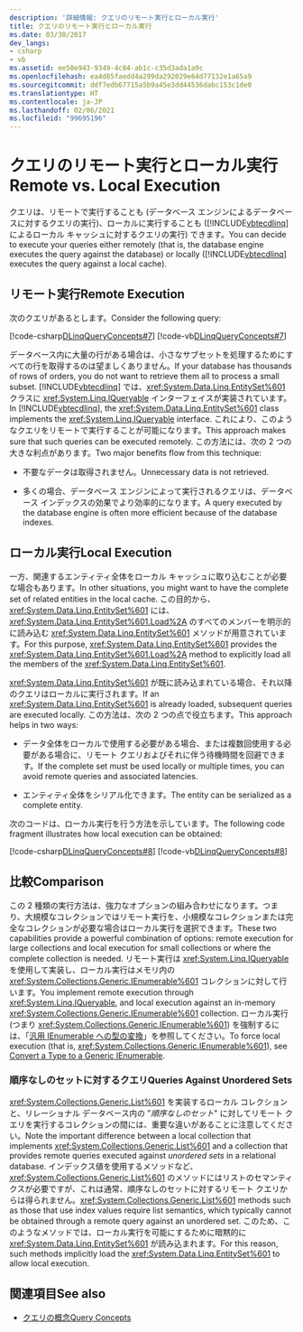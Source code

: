 ```yaml
---
description: '詳細情報: クエリのリモート実行とローカル実行'
title: クエリのリモート実行とローカル実行
ms.date: 03/30/2017
dev_langs:
- csharp
- vb
ms.assetid: ee50e943-9349-4c84-ab1c-c35d3ada1a9c
ms.openlocfilehash: ea4d85faedd4a299da292029e64d77132e1a65a9
ms.sourcegitcommit: ddf7edb67715a5b9a45e3dd44536dabc153c1de0
ms.translationtype: HT
ms.contentlocale: ja-JP
ms.lasthandoff: 02/06/2021
ms.locfileid: "99695196"
---
```

# <a name="remote-vs-local-execution"></a><span data-ttu-id="686b5-103">クエリのリモート実行とローカル実行</span><span class="sxs-lookup"><span data-stu-id="686b5-103">Remote vs. Local Execution</span></span>

<span data-ttu-id="686b5-104">クエリは、リモートで実行することも (データベース エンジンによるデータベースに対するクエリの実行)、ローカルに実行することも ([!INCLUDE[vbtecdlinq](../../../../../../includes/vbtecdlinq-md.md)] によるローカル キャッシュに対するクエリの実行) できます。</span><span class="sxs-lookup"><span data-stu-id="686b5-104">You can decide to execute your queries either remotely (that is, the database engine executes the query against the database) or locally ([!INCLUDE[vbtecdlinq](../../../../../../includes/vbtecdlinq-md.md)] executes the query against a local cache).</span></span>  
  
## <a name="remote-execution"></a><span data-ttu-id="686b5-105">リモート実行</span><span class="sxs-lookup"><span data-stu-id="686b5-105">Remote Execution</span></span>  

 <span data-ttu-id="686b5-106">次のクエリがあるとします。</span><span class="sxs-lookup"><span data-stu-id="686b5-106">Consider the following query:</span></span>  
  
 [!code-csharp[DLinqQueryConcepts#7](../../../../../../samples/snippets/csharp/VS_Snippets_Data/DLinqQueryConcepts/cs/Program.cs#7)]
 [!code-vb[DLinqQueryConcepts#7](../../../../../../samples/snippets/visualbasic/VS_Snippets_Data/DLinqQueryConcepts/vb/Module1.vb#7)]  
  
 <span data-ttu-id="686b5-107">データベース内に大量の行がある場合は、小さなサブセットを処理するためにすべての行を取得するのは望ましくありません。</span><span class="sxs-lookup"><span data-stu-id="686b5-107">If your database has thousands of rows of orders, you do not want to retrieve them all to process a small subset.</span></span> <span data-ttu-id="686b5-108">[!INCLUDE[vbtecdlinq](../../../../../../includes/vbtecdlinq-md.md)] では、<xref:System.Data.Linq.EntitySet%601> クラスに <xref:System.Linq.IQueryable> インターフェイスが実装されています。</span><span class="sxs-lookup"><span data-stu-id="686b5-108">In [!INCLUDE[vbtecdlinq](../../../../../../includes/vbtecdlinq-md.md)], the <xref:System.Data.Linq.EntitySet%601> class implements the <xref:System.Linq.IQueryable> interface.</span></span> <span data-ttu-id="686b5-109">これにより、このようなクエリをリモートで実行することが可能になります。</span><span class="sxs-lookup"><span data-stu-id="686b5-109">This approach makes sure that such queries can be executed remotely.</span></span> <span data-ttu-id="686b5-110">この方法には、次の 2 つの大きな利点があります。</span><span class="sxs-lookup"><span data-stu-id="686b5-110">Two major benefits flow from this technique:</span></span>  
  
- <span data-ttu-id="686b5-111">不要なデータは取得されません。</span><span class="sxs-lookup"><span data-stu-id="686b5-111">Unnecessary data is not retrieved.</span></span>  
  
- <span data-ttu-id="686b5-112">多くの場合、データベース エンジンによって実行されるクエリは、データベース インデックスの効果でより効率的になります。</span><span class="sxs-lookup"><span data-stu-id="686b5-112">A query executed by the database engine is often more efficient because of the database indexes.</span></span>  
  
## <a name="local-execution"></a><span data-ttu-id="686b5-113">ローカル実行</span><span class="sxs-lookup"><span data-stu-id="686b5-113">Local Execution</span></span>  

 <span data-ttu-id="686b5-114">一方、関連するエンティティ全体をローカル キャッシュに取り込むことが必要な場合もあります。</span><span class="sxs-lookup"><span data-stu-id="686b5-114">In other situations, you might want to have the complete set of related entities in the local cache.</span></span> <span data-ttu-id="686b5-115">この目的から、<xref:System.Data.Linq.EntitySet%601> には、<xref:System.Data.Linq.EntitySet%601.Load%2A> のすべてのメンバーを明示的に読み込む <xref:System.Data.Linq.EntitySet%601> メソッドが用意されています。</span><span class="sxs-lookup"><span data-stu-id="686b5-115">For this purpose, <xref:System.Data.Linq.EntitySet%601> provides the <xref:System.Data.Linq.EntitySet%601.Load%2A> method to explicitly load all the members of the <xref:System.Data.Linq.EntitySet%601>.</span></span>  
  
 <span data-ttu-id="686b5-116"><xref:System.Data.Linq.EntitySet%601> が既に読み込まれている場合、それ以降のクエリはローカルに実行されます。</span><span class="sxs-lookup"><span data-stu-id="686b5-116">If an <xref:System.Data.Linq.EntitySet%601> is already loaded, subsequent queries are executed locally.</span></span> <span data-ttu-id="686b5-117">この方法は、次の 2 つの点で役立ちます。</span><span class="sxs-lookup"><span data-stu-id="686b5-117">This approach helps in two ways:</span></span>  
  
- <span data-ttu-id="686b5-118">データ全体をローカルで使用する必要がある場合、または複数回使用する必要がある場合に、リモート クエリおよびそれに伴う待機時間を回避できます。</span><span class="sxs-lookup"><span data-stu-id="686b5-118">If the complete set must be used locally or multiple times, you can avoid remote queries and associated latencies.</span></span>  
  
- <span data-ttu-id="686b5-119">エンティティ全体をシリアル化できます。</span><span class="sxs-lookup"><span data-stu-id="686b5-119">The entity can be serialized as a complete entity.</span></span>  
  
 <span data-ttu-id="686b5-120">次のコードは、ローカル実行を行う方法を示しています。</span><span class="sxs-lookup"><span data-stu-id="686b5-120">The following code fragment illustrates how local execution can be obtained:</span></span>  
  
 [!code-csharp[DLinqQueryConcepts#8](../../../../../../samples/snippets/csharp/VS_Snippets_Data/DLinqQueryConcepts/cs/Program.cs#8)]
 [!code-vb[DLinqQueryConcepts#8](../../../../../../samples/snippets/visualbasic/VS_Snippets_Data/DLinqQueryConcepts/vb/Module1.vb#8)]  
  
## <a name="comparison"></a><span data-ttu-id="686b5-121">比較</span><span class="sxs-lookup"><span data-stu-id="686b5-121">Comparison</span></span>  

 <span data-ttu-id="686b5-122">この 2 種類の実行方法は、強力なオプションの組み合わせになります。つまり、大規模なコレクションではリモート実行を、小規模なコレクションまたは完全なコレクションが必要な場合はローカル実行を選択できます。</span><span class="sxs-lookup"><span data-stu-id="686b5-122">These two capabilities provide a powerful combination of options: remote execution for large collections and local execution for small collections or where the complete collection is needed.</span></span> <span data-ttu-id="686b5-123">リモート実行は <xref:System.Linq.IQueryable> を使用して実装し、ローカル実行はメモリ内の <xref:System.Collections.Generic.IEnumerable%601> コレクションに対して行います。</span><span class="sxs-lookup"><span data-stu-id="686b5-123">You implement remote execution through <xref:System.Linq.IQueryable>, and local execution against an in-memory <xref:System.Collections.Generic.IEnumerable%601> collection.</span></span> <span data-ttu-id="686b5-124">ローカル実行 (つまり <xref:System.Collections.Generic.IEnumerable%601>) を強制するには、「[汎用 IEnumerable への型の変換](convert-a-type-to-a-generic-ienumerable.md)」を参照してください。</span><span class="sxs-lookup"><span data-stu-id="686b5-124">To force local execution (that is, <xref:System.Collections.Generic.IEnumerable%601>), see [Convert a Type to a Generic IEnumerable](convert-a-type-to-a-generic-ienumerable.md).</span></span>  
  
### <a name="queries-against-unordered-sets"></a><span data-ttu-id="686b5-125">順序なしのセットに対するクエリ</span><span class="sxs-lookup"><span data-stu-id="686b5-125">Queries Against Unordered Sets</span></span>  

 <span data-ttu-id="686b5-126"><xref:System.Collections.Generic.List%601> を実装するローカル コレクションと、リレーショナル データベース内の "*順序なしのセット*" に対してリモート クエリを実行するコレクションの間には、重要な違いがあることに注意してください。</span><span class="sxs-lookup"><span data-stu-id="686b5-126">Note the important difference between a local collection that implements <xref:System.Collections.Generic.List%601> and a collection that provides remote queries executed against *unordered sets* in a relational database.</span></span> <span data-ttu-id="686b5-127">インデックス値を使用するメソッドなど、<xref:System.Collections.Generic.List%601> のメソッドにはリストのセマンティクスが必要ですが、これは通常、順序なしのセットに対するリモート クエリからは得られません。</span><span class="sxs-lookup"><span data-stu-id="686b5-127"><xref:System.Collections.Generic.List%601> methods such as those that use index values require list semantics, which typically cannot be obtained through a remote query against an unordered set.</span></span> <span data-ttu-id="686b5-128">このため、このようなメソッドでは、ローカル実行を可能にするために暗黙的に <xref:System.Data.Linq.EntitySet%601> が読み込まれます。</span><span class="sxs-lookup"><span data-stu-id="686b5-128">For this reason, such methods implicitly load the <xref:System.Data.Linq.EntitySet%601> to allow local execution.</span></span>  
  
## <a name="see-also"></a><span data-ttu-id="686b5-129">関連項目</span><span class="sxs-lookup"><span data-stu-id="686b5-129">See also</span></span>

- [<span data-ttu-id="686b5-130">クエリの概念</span><span class="sxs-lookup"><span data-stu-id="686b5-130">Query Concepts</span></span>](query-concepts.md)
